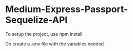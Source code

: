 # Medium-Express-Passport-Sequelize-API

To setup the project, use npm install

Do create a .env file with the variables needed
